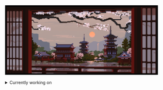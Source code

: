 ![](https://github.com/max-debinsky/max-debinsky/blob/main/background.gif)

<details>
<summary>Currently working on</summary>
  
- **Spectre** - simple DirectX based 2D graphics engine.
  
- Making a rigidbody physics engine.

- Discord bots
</details>

<!--
**max-debinsky/max-debinsky** is a ✨ _special_ ✨ repository because its `README.md` (this file) appears on your GitHub profile.

Here are some ideas to get you started:

- 🔭 I’m currently working on ...
- 🌱 I’m currently learning ...
- 👯 I’m looking to collaborate on ...
- 🤔 I’m looking for help with ...
- 💬 Ask me about ...
- 📫 How to reach me: ...
- 😄 Pronouns: ...
- ⚡ Fun fact: ...
-->

